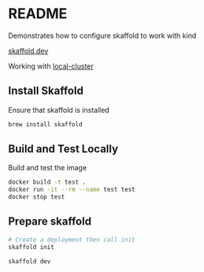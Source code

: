 # README
Demonstrates how to configure skaffold to work with kind  

[skaffold.dev](https://skaffold.dev/)  
  
Working with [local-cluster](https://skaffold.dev/docs/environment/local-cluster/)  

## Install Skaffold
Ensure that skaffold is installed 
```sh
brew install skaffold
```

## Build and Test Locally
Build and test the image
```sh
docker build -t test .        
docker run -it --rm --name test test 
docker stop test
```

## Prepare skaffold 
```sh
# Create a deployment then call init
skaffold init        
```

```sh
skaffold dev 
```